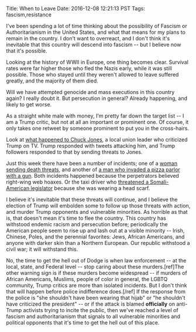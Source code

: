 Title: When to Leave
Date: 2016-12-08 12:21:13 PST
Tags: fascism,resistance

I've been spending a lot of time thinking about the possibility of Fascism or Authoritarianism in the United States, and what that means for my plans to remain in the country. I don't want to overreact, and I don't think it's inevitable that this country will descend into fascism -- but I believe now that it's possible.

Looking at the history of WWII in Europe, one thing becomes clear. Survival rates were far higher those who fled the Nazis early, while it was still possible. Those who stayed until they weren't allowed to leave suffered greatly, and the majority of them died.

Will we have attempted genocide and mass executions in this country again? I really doubt it. But persecution in general? Already happening, and likely to get worse.

As a straight white male with money, I'm pretty far down the target list -- I am a Trump critic, but not at all an important or prominent one. Of course, it only takes one retweet by someone prominent to put you in the cross-hairs.

Look at [what happened to Chuck Jones](http://www.nbcnews.com/news/us-news/trump-unable-ignore-critics-baselessly-attacks-carrier-union-boss-n693406), a local union leader who criticized Trump on TV. Trump responded with tweets attacking him, and Trump followers responded to that by sending threats to Jones.

Just this week there have been a number of incidents; one of a [woman sending death threats](http://www.usatoday.com/story/news/nation-now/2016/12/07/truther-arrested-after-death-threats-made-parent-sandy-hook-shooting-vicitm/95085868/), and another of [a man who invaded a pizza parlor with a gun](https://www.washingtonpost.com/local/pizzagate-from-rumor-to-hashtag-to-gunfire-in-dc/2016/12/06/4c7def50-bbd4-11e6-94ac-3d324840106c_story.html). Both incidents happened because the perpetrators believed right-wing web hoaxes. Or the taxi driver who [threatened a Somali-American legislator](http://www.nbcnews.com/news/nbcblk/somali-american-legislator-says-dc-taxi-driver-called-her-isis-n693681) because she was wearing a head scarf. 

I believe it's inevitable that these threats will continue, and I believe the election of Trump will embolden some to follow up those threats with action, and murder Trump opponents and vulnerable minorities. As horrible as that is, that doesn't mean it's time to flee the country. This country has withstood endemic racism and persecution before; periodically the American people seem to rise up and lash out at a visible minority -- Irish, Chinese, Poles, and the perennial favorites: Jews, African Americans, and anyone with darker skin than a Northern European. Our republic withstood a civil war; it will withstand this. 

No, the time to get the hell out of Dodge is when law enforcement -- at the local, state, and Federal level -- stop caring about these murders.[ref]The other warning sign is if these murders become widespread -- if murders of African Americans, Muslims, people of color in general, the LGBTQ community, Trump critics are more than isolated incidents. But I don't think that will happen before police indifference does.[/ref] If the response from the police is "she shouldn't have been wearing that hijab" or "he shouldn't have criticized the president" -- or if the attack is blamed **officially** on anti-Trump activists trying to incite the public, then we've reached a level of fascism and authoritarianism that signals to all vulnerable minorities and political opponents that it's time to get the hell out of this place.
